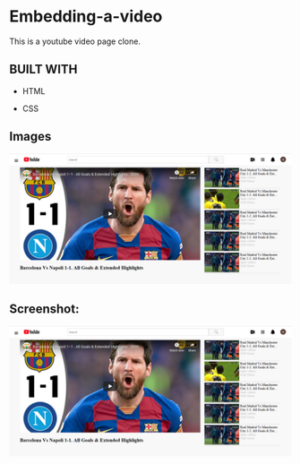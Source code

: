 # Embedding-a-video
This is a youtube video page clone. 

## BUILT WITH

- HTML

- CSS

## Images
![GitHub Logo](images/embedding-video.png)
## Screenshot: 
![App Screenshot](/images/embedding-video.png)
